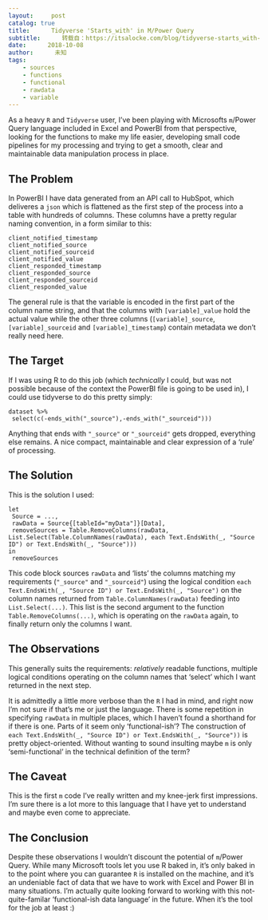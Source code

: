 ```yaml
---
layout:     post
catalog: true
title:      Tidyverse 'Starts_with' in M/Power Query
subtitle:      转载自：https://itsalocke.com/blog/tidyverse-starts_with-in-m/power-query/
date:      2018-10-08
author:      未知
tags:
    - sources
    - functions
    - functional
    - rawdata
    - variable
---
```


As a heavy `R` and `Tidyverse` user, I’ve been playing with Microsofts `m`/Power Query language included in Excel and PowerBI from that perspective, looking for the functions to make my life easier, developing small code pipelines for my processing and trying to get a smooth, clear and maintainable data manipulation process in place.

## The Problem

In PowerBI I have data generated from an API call to HubSpot, which deliveres a `json` which is flattened as the first step of the process into a table with hundreds of columns. These columns have a pretty regular naming convention, in a form similar to this:

```
client_notified_timestamp
client_notified_source
client_notified_sourceid
client_notified_value
client_responded_timestamp
client_responded_source
client_responded_sourceid
client_responded_value

```

The general rule is that the variable is encoded in the first part of the column name string, and that the columns with `[variable]_value` hold the actual value while the other three columns (`[variable]_source`, `[variable]_sourceid` and `[variable]_timestamp`) contain metadata we don’t really need here.

## The Target

If I was using R to do this job (which *technically* I could, but was not possible because of the context the PowerBI file is going to be used in), I could use tidyverse to do this pretty simply:

```
dataset %>%
 select(c(-ends_with("_source"),-ends_with("_sourceid")))
```

Anything that ends with `"_source"` or `"_sourceid"` gets dropped, everything else remains. A nice compact, maintainable and clear expression of a ‘rule’ of processing.

## The Solution

This is the solution I used:

```
let
 Source = ...,
 rawData = Source{[tableId="myData"]}[Data],
 removeSources = Table.RemoveColumns(rawData, List.Select(Table.ColumnNames(rawData), each Text.EndsWith(_, "Source ID") or Text.EndsWith(_, "Source")))
in
 removeSources
```

This code block sources `rawData` and ‘lists’ the columns matching my requirements (`"_source"` and `"_sourceid"`) using the logical condition `each Text.EndsWith(_, "Source ID") or Text.EndsWith(_, "Source")` on the column names returned from `Table.ColumnNames(rawData)` feeding into `List.Select(...)`. This list is the second argument to the function `Table.RemoveColumns(...)`, which is operating on the `rawData` again, to finally return only the columns I want.

## The Observations

This generally suits the requirements: *relatively* readable functions, multiple logical conditions operating on the column names that ‘select’ which I want returned in the next step.

It is admittedly a little more verbose than the `R` I had in mind, and right now I’m not sure if that’s me or just the language. There is some repetition in specifying `rawData` in multiple places, which I haven’t found a shorthand for if there is one. Parts of it seem only ‘functional-ish’? The construction of `each Text.EndsWith(_, "Source ID") or Text.EndsWith(_, "Source"))` is pretty object-oriented. Without wanting to sound insulting maybe `m` is only ‘semi-functional’ in the technical definition of the term?

## The Caveat

This is the first `m` code I’ve really written and my knee-jerk first impressions. I’m sure there is a lot more to this language that I have yet to understand and maybe even come to appreciate.

## The Conclusion

Despite these observations I wouldn’t discount the potential of `m`/Power Query. While many Microsoft tools let you use R baked in, it’s only baked in to the point where you can guarantee `R` is installed on the machine, and it’s an undeniable fact of data that we have to work with Excel and Power BI in many situations. I’m actually quite looking forward to working with this not-quite-familar ‘functional-ish data language’ in the future. When it’s the tool for the job at least :)
